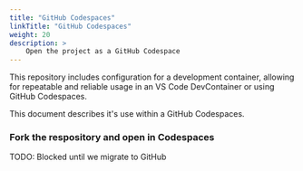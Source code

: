 ```yaml
---
title: "GitHub Codespaces"
linkTitle: "GitHub Codespaces"
weight: 20
description: >
    Open the project as a GitHub Codespace
---
```


This repository includes configuration for a development container, allowing for repeatable and reliable usage in an VS Code DevContainer or using GitHub Codespaces.

This document describes it's use within a GitHub Codespaces.

### Fork the respository and open in Codespaces

TODO: Blocked until we migrate to GitHub
